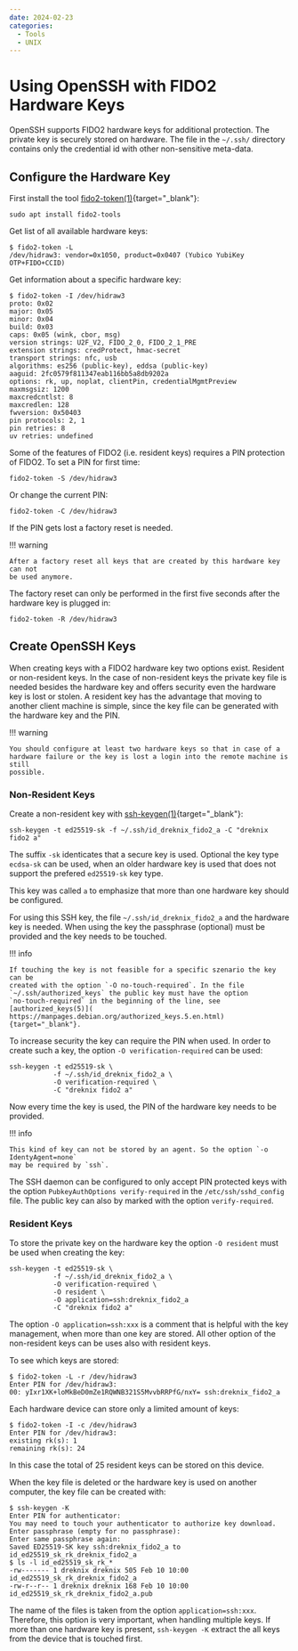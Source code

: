 ```yaml
---
date: 2024-02-23
categories:
  - Tools
  - UNIX
---
```


# Using OpenSSH with FIDO2 Hardware Keys

OpenSSH supports FIDO2 hardware keys for additional protection. The private key
is securely stored on hardware. The file in the `~/.ssh/` directory contains
only the credential id with other non-sensitive meta-data.

<!-- more -->

## Configure the Hardware Key

First install the tool [fido2-token(1)](
https://manpages.debian.org/fido2-token.1.en.html){target="_blank"}:

``` console
sudo apt install fido2-tools
```

Get list of all available hardware keys:

``` console
$ fido2-token -L
/dev/hidraw3: vendor=0x1050, product=0x0407 (Yubico YubiKey OTP+FIDO+CCID)
```

Get information about a specific hardware key:

``` console
$ fido2-token -I /dev/hidraw3
proto: 0x02
major: 0x05
minor: 0x04
build: 0x03
caps: 0x05 (wink, cbor, msg)
version strings: U2F_V2, FIDO_2_0, FIDO_2_1_PRE
extension strings: credProtect, hmac-secret
transport strings: nfc, usb
algorithms: es256 (public-key), eddsa (public-key)
aaguid: 2fc0579f811347eab116bb5a8db9202a
options: rk, up, noplat, clientPin, credentialMgmtPreview
maxmsgsiz: 1200
maxcredcntlst: 8
maxcredlen: 128
fwversion: 0x50403
pin protocols: 2, 1
pin retries: 8
uv retries: undefined
```

Some of the features of FIDO2 (i.e. resident keys) requires a PIN protection of
FIDO2. To set a PIN for first time:

``` console
fido2-token -S /dev/hidraw3
```

Or change the current PIN:

``` console
fido2-token -C /dev/hidraw3
```

If the PIN gets lost a factory reset is needed.

!!! warning

    After a factory reset all keys that are created by this hardware key can not
    be used anymore.

The factory reset can only be performed in the first five seconds after the
hardware key is plugged in:

``` console
fido2-token -R /dev/hidraw3
```

## Create OpenSSH Keys

When creating keys with a FIDO2 hardware key two options exist. Resident or
non-resident keys. In the case of non-resident keys the private key file is
needed besides the hardware key and offers security even the hardware key is
lost or stolen. A resident key has the advantage that moving to another client
machine is simple, since the key file can be generated with the hardware key
and the PIN.

!!! warning

    You should configure at least two hardware keys so that in case of a
    hardware failure or the key is lost a login into the remote machine is still
    possible.

### Non-Resident Keys

Create a non-resident key with [ssh-keygen(1)](
https://manpages.debian.org/ssh-keygen.1.en.html){target="_blank"}:

``` console
ssh-keygen -t ed25519-sk -f ~/.ssh/id_dreknix_fido2_a -C "dreknix fido2 a"
```

The suffix `-sk` identicates that a secure key is used. Optional the key type
`ecdsa-sk` can be used, when an older hardware key is used that does not support
the prefered `ed25519-sk` key type.

This key was called `a` to emphasize that more than one hardware key should be
configured.

For using this SSH key, the file `~/.ssh/id_dreknix_fido2_a` and the hardware
key is needed. When using the key the passphrase (optional) must be provided and
the key needs to be touched.

!!! info

    If touching the key is not feasible for a specific szenario the key can be
    created with the option `-O no-touch-required`. In the file
    `~/.ssh/authorized_keys` the public key must have the option
    `no-touch-required` in the beginning of the line, see [authorized_keys(5)](
    https://manpages.debian.org/authorized_keys.5.en.html){target="_blank"}.

To increase security the key can require the PIN when used. In order to create
such a key, the option `-O verification-required` can be used:

``` console
ssh-keygen -t ed25519-sk \
           -f ~/.ssh/id_dreknix_fido2_a \
           -O verification-required \
           -C "dreknix fido2 a"
```

Now every time the key is used, the PIN of the hardware key needs to be
provided.

!!! info

    This kind of key can not be stored by an agent. So the option `-o IdentyAgent=none`
    may be required by `ssh`.

The SSH daemon can be configured to only accept PIN protected keys with the
option `PubkeyAuthOptions verify-required` in the `/etc/ssh/sshd_config` file.
The public key can also by marked with the option `verify-required`.

### Resident Keys

To store the private key on the hardware key the option `-O resident` must be
used when creating the key:

``` console
ssh-keygen -t ed25519-sk \
           -f ~/.ssh/id_dreknix_fido2_a \
           -O verification-required \
           -O resident \
           -O application=ssh:dreknix_fido2_a
           -C "dreknix fido2 a"
```

The option `-O application=ssh:xxx` is a comment that is helpful with the key
management, when more than one key are stored. All other option of the
non-resident keys can be uses also with resident keys.

To see which keys are stored:

``` console
$ fido2-token -L -r /dev/hidraw3
Enter PIN for /dev/hidraw3:
00: yIxr1XK+loMkBeD0mZe1RQWNB321S5MvvbRRPfG/nxY= ssh:dreknix_fido2_a
```

Each hardware device can store only a limited amount of keys:

``` console
$ fido2-token -I -c /dev/hidraw3
Enter PIN for /dev/hidraw3:
existing rk(s): 1
remaining rk(s): 24
```

In this case the total of 25 resident keys can be stored on this device.

When the key file is deleted or the hardware key is used on another computer,
the key file can be created with:

``` console
$ ssh-keygen -K
Enter PIN for authenticator:
You may need to touch your authenticator to authorize key download.
Enter passphrase (empty for no passphrase):
Enter same passphrase again:
Saved ED25519-SK key ssh:dreknix_fido2_a to id_ed25519_sk_rk_dreknix_fido2_a
$ ls -l id_ed25519_sk_rk_*
-rw------- 1 dreknix dreknix 505 Feb 10 10:00 id_ed25519_sk_rk_dreknix_fido2_a
-rw-r--r-- 1 dreknix dreknix 168 Feb 10 10:00 id_ed25519_sk_rk_dreknix_fido2_a.pub
```

The name of the files is taken from the option `application=ssh:xxx`. Therefore,
this option is very important, when handling multiple keys. If more than one
hardware key is present, `ssh-keygen -K` extract the all keys from the device
that is touched first.
